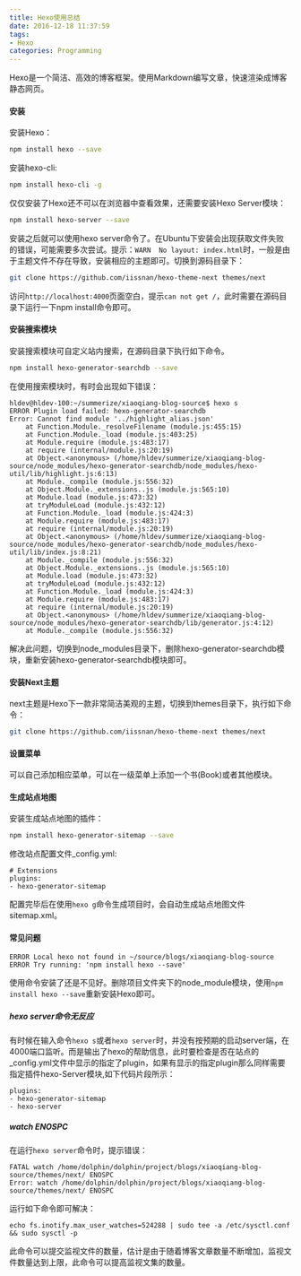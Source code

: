 ```yaml
---
title: Hexo使用总结
date: 2016-12-18 11:37:59
tags:
- Hexo
categories: Programming
---
```


Hexo是一个简洁、高效的博客框架。使用Markdown编写文章，快速渲染成博客静态网页。

<!--more-->

#### 安装

安装Hexo：

```Bash
npm install hexo --save
```

安装hexo-cli:

```Bash
npm install hexo-cli -g
```

仅仅安装了Hexo还不可以在浏览器中查看效果，还需要安装Hexo Server模块：

```Bash
npm install hexo-server --save
```

安装之后就可以使用hexo server命令了。在Ubuntu下安装会出现获取文件失败的错误，可能需要多次尝试。提示：`WARN  No layout: index.html`时，一般是由于主题文件不存在导致，安装相应的主题即可。切换到源码目录下：

```Bash
git clone https://github.com/iissnan/hexo-theme-next themes/next
```

访问`http://localhost:4000`页面空白，提示`can not get /`，此时需要在源码目录下运行一下npm install命令即可。

#### 安装搜索模块

安装搜索模块可自定义站内搜索，在源码目录下执行如下命令。

```Bash
npm install hexo-generator-searchdb --save
```

在使用搜索模块时，有时会出现如下错误：

```
hldev@hldev-100:~/summerize/xiaoqiang-blog-source$ hexo s
ERROR Plugin load failed: hexo-generator-searchdb
Error: Cannot find module '../highlight_alias.json'
    at Function.Module._resolveFilename (module.js:455:15)
    at Function.Module._load (module.js:403:25)
    at Module.require (module.js:483:17)
    at require (internal/module.js:20:19)
    at Object.<anonymous> (/home/hldev/summerize/xiaoqiang-blog-source/node_modules/hexo-generator-searchdb/node_modules/hexo-util/lib/highlight.js:6:13)
    at Module._compile (module.js:556:32)
    at Object.Module._extensions..js (module.js:565:10)
    at Module.load (module.js:473:32)
    at tryModuleLoad (module.js:432:12)
    at Function.Module._load (module.js:424:3)
    at Module.require (module.js:483:17)
    at require (internal/module.js:20:19)
    at Object.<anonymous> (/home/hldev/summerize/xiaoqiang-blog-source/node_modules/hexo-generator-searchdb/node_modules/hexo-util/lib/index.js:8:21)
    at Module._compile (module.js:556:32)
    at Object.Module._extensions..js (module.js:565:10)
    at Module.load (module.js:473:32)
    at tryModuleLoad (module.js:432:12)
    at Function.Module._load (module.js:424:3)
    at Module.require (module.js:483:17)
    at require (internal/module.js:20:19)
    at Object.<anonymous> (/home/hldev/summerize/xiaoqiang-blog-source/node_modules/hexo-generator-searchdb/lib/generator.js:4:12)
    at Module._compile (module.js:556:32)
```

解决此问题，切换到node_modules目录下，删除hexo-generator-searchdb模块，重新安装hexo-generator-searchdb模块即可。

#### 安装Next主题

next主题是Hexo下一款非常简洁美观的主题，切换到themes目录下，执行如下命令：

```Bash
git clone https://github.com/iissnan/hexo-theme-next themes/next
```

#### 设置菜单

可以自己添加相应菜单，可以在一级菜单上添加一个书(Book)或者其他模块。


#### 生成站点地图

安装生成站点地图的插件：

```Bash
npm install hexo-generator-sitemap --save
```

修改站点配置文件_config.yml:

```
# Extensions
plugins:
- hexo-generator-sitemap
```

配置完毕后在使用`hexo g`命令生成项目时，会自动生成站点地图文件sitemap.xml。

#### 常见问题

```
ERROR Local hexo not found in ~/source/blogs/xiaoqiang-blog-source
ERROR Try running: 'npm install hexo --save'
```

使用命令安装了还是不见好。删除项目文件夹下的node_module模块，使用`npm install hexo --save`重新安装Hexo即可。

##### hexo server命令无反应

有时候在输入命令`hexo s`或者`hexo server`时，并没有按预期的启动server端，在4000端口监听。而是输出了hexo的帮助信息，此时要检查是否在站点的_config.yml文件中显示的指定了plugin，如果有显示的指定plugin那么同样需要指定插件hexo-Server模块,如下代码片段所示：

```
plugins:
- hexo-generator-sitemap
- hexo-server
```

##### watch ENOSPC

在运行`hexo server`命令时，提示错误：

```shell
FATAL watch /home/dolphin/dolphin/project/blogs/xiaoqiang-blog-source/themes/next/ ENOSPC
Error: watch /home/dolphin/dolphin/project/blogs/xiaoqiang-blog-source/themes/next/ ENOSPC
```

运行如下命令即可解决：

```shell
echo fs.inotify.max_user_watches=524288 | sudo tee -a /etc/sysctl.conf && sudo sysctl -p
```

此命令可以提交监视文件的数量，估计是由于随着博客文章数量不断增加，监视文件数量达到上限，此命令可以提高监视文集的数量。
